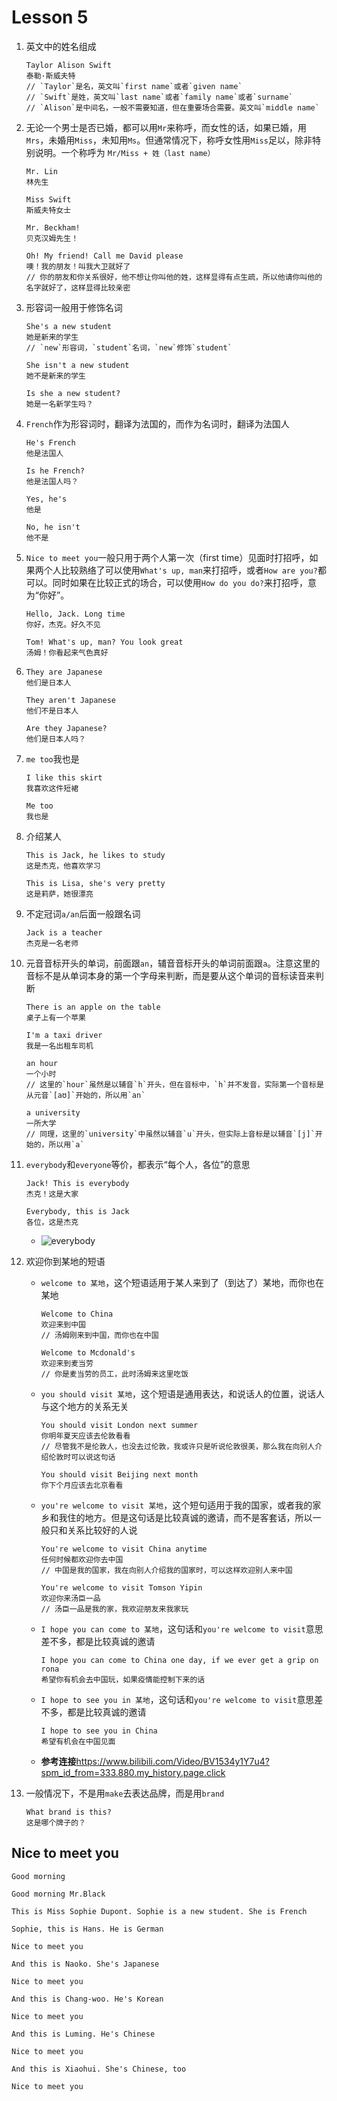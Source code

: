 # Lesson 5

1. 英文中的姓名组成

   ```
   Taylor Alison Swift
   泰勒·斯威夫特
   // `Taylor`是名，英文叫`first name`或者`given name`
   // `Swift`是姓，英文叫`last name`或者`family name`或者`surname`
   // `Alison`是中间名，一般不需要知道，但在重要场合需要。英文叫`middle name`
   ```

2. 无论一个男士是否已婚，都可以用`Mr`来称呼，而女性的话，如果已婚，用`Mrs`，未婚用`Miss`，未知用`Ms`。但通常情况下，称呼女性用`Miss`足以，除非特别说明。一个称呼为 `Mr/Miss + 姓（last name）`

   ```
   Mr. Lin
   林先生

   Miss Swift
   斯威夫特女士

   Mr. Beckham!
   贝克汉姆先生！

   Oh! My friend! Call me David please
   噢！我的朋友！叫我大卫就好了
   // 你的朋友和你关系很好，他不想让你叫他的姓，这样显得有点生疏，所以他请你叫他的名字就好了，这样显得比较亲密
   ```

3. 形容词一般用于修饰名词

   ```
   She's a new student
   她是新来的学生
   // `new`形容词，`student`名词，`new`修饰`student`

   She isn't a new student
   她不是新来的学生

   Is she a new student?
   她是一名新学生吗？
   ```

4. `French`作为形容词时，翻译为法国的，而作为名词时，翻译为法国人

   ```
   He's French
   他是法国人

   Is he French?
   他是法国人吗？

   Yes, he's
   他是

   No, he isn't
   他不是
   ```

5. `Nice to meet you`一般只用于两个人第一次（first time）见面时打招呼，如果两个人比较熟络了可以使用`What's up, man`来打招呼，或者`How are you?`都可以。同时如果在比较正式的场合，可以使用`How do you do?`来打招呼，意为“你好”。

   ```
   Hello, Jack. Long time
   你好，杰克。好久不见

   Tom! What's up, man? You look great
   汤姆！你看起来气色真好
   ```

6. ```
   They are Japanese
   他们是日本人

   They aren't Japanese
   他们不是日本人

   Are they Japanese?
   他们是日本人吗？
   ```

7. `me too`我也是

   ```
   I like this skirt
   我喜欢这件短裙

   Me too
   我也是
   ```

8. 介绍某人

   ```
   This is Jack, he likes to study
   这是杰克，他喜欢学习

   This is Lisa, she's very pretty
   这是莉萨，她很漂亮
   ```

9. 不定冠词`a/an`后面一般跟名词

   ```
   Jack is a teacher
   杰克是一名老师
   ```

10. 元音音标开头的单词，前面跟`an`，辅音音标开头的单词前面跟`a`。注意这里的音标不是从单词本身的第一个字母来判断，而是要从这个单词的音标读音来判断

    ```
    There is an apple on the table
    桌子上有一个苹果

    I'm a taxi driver
    我是一名出租车司机

    an hour
    一个小时
    // 这里的`hour`虽然是以辅音`h`开头，但在音标中，`h`并不发音，实际第一个音标是从元音`[aʊ]`开始的，所以用`an`

    a university
    一所大学
    // 同理，这里的`university`中虽然以辅音`u`开头，但实际上音标是以辅音`[j]`开始的，所以用`a`
    ```

11. `everybody`和`everyone`等价，都表示“每个人，各位”的意思

    ```
    Jack! This is everybody
    杰克！这是大家

    Everybody, this is Jack
    各位，这是杰克
    ```

    - ![everybody](../../../Images/Lesson6/1.png)

12. 欢迎你到某地的短语

    - `welcome to 某地`，这个短语适用于某人来到了（到达了）某地，而你也在某地

      ```
      Welcome to China
      欢迎来到中国
      // 汤姆刚来到中国，而你也在中国

      Welcome to Mcdonald's
      欢迎来到麦当劳
      // 你是麦当劳的员工，此时汤姆来这里吃饭
      ```

    - `you should visit 某地`，这个短语是通用表达，和说话人的位置，说话人与这个地方的关系无关

      ```
      You should visit London next summer
      你明年夏天应该去伦敦看看
      // 尽管我不是伦敦人，也没去过伦敦，我或许只是听说伦敦很美，那么我在向别人介绍伦敦时可以说这句话

      You should visit Beijing next month
      你下个月应该去北京看看
      ```

    - `you're welcome to visit 某地`，这个短句适用于我的国家，或者我的家乡和我住的地方。但是这句话是比较真诚的邀请，而不是客套话，所以一般只和关系比较好的人说

      ```
      You're welcome to visit China anytime
      任何时候都欢迎你去中国
      // 中国是我的国家，我在向别人介绍我的国家时，可以这样欢迎别人来中国

      You're welcome to visit Tomson Yipin
      欢迎你来汤臣一品
      // 汤臣一品是我的家，我欢迎朋友来我家玩
      ```

    - `I hope you can come to 某地`，这句话和`you're welcome to visit`意思差不多，都是比较真诚的邀请

      ```
      I hope you can come to China one day, if we ever get a grip on rona
      希望你有机会去中国玩，如果疫情能控制下来的话
      ```

    - `I hope to see you in 某地`，这句话和`you're welcome to visit`意思差不多，都是比较真诚的邀请

      ```
      I hope to see you in China
      希望有机会在中国见面
      ```

    - **参考连接**<https://www.bilibili.com/Video/BV1534y1Y7u4?spm_id_from=333.880.my_history.page.click>

13. 一般情况下，不是用`make`去表达品牌，而是用`brand`

    ```
    What brand is this?
    这是哪个牌子的？
    ```

## Nice to meet you

```
Good morning

Good morning Mr.Black

This is Miss Sophie Dupont. Sophie is a new student. She is French

Sophie, this is Hans. He is German

Nice to meet you

And this is Naoko. She's Japanese

Nice to meet you

And this is Chang-woo. He's Korean

Nice to meet you

And this is Luming. He's Chinese

Nice to meet you

And this is Xiaohui. She's Chinese, too

Nice to meet you
```
